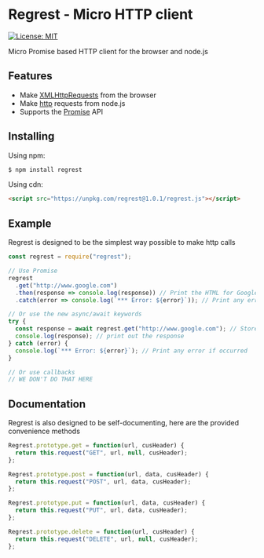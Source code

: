 # Regrest - Micro HTTP client

[![License: MIT](https://img.shields.io/badge/License-MIT-blue.svg)](https://opensource.org/licenses/MIT)

Micro Promise based HTTP client for the browser and node.js

## Features

- Make [XMLHttpRequests](https://developer.mozilla.org/en-US/docs/Web/API/XMLHttpRequest) from the browser
- Make [http](http://nodejs.org/api/http.html) requests from node.js
- Supports the [Promise](https://developer.mozilla.org/en-US/docs/Web/JavaScript/Reference/Global_Objects/Promise) API

## Installing

Using npm:

```bash
$ npm install regrest
```

Using cdn:

```html
<script src="https://unpkg.com/regrest@1.0.1/regrest.js"></script>
```

## Example

Regrest is designed to be the simplest way possible to make http calls

```js
const regrest = require("regrest");

// Use Promise
regrest
  .get("http://www.google.com")
  .then(response => console.log(response)) // Print the HTML for Google homepage
  .catch(error => console.log(`*** Error: ${error}`)); // Print any error if occurred

// Or use the new async/await keywords
try {
  const response = await regrest.get("http://www.google.com"); // Store the response in a variable
  console.log(response); // print out the response
} catch (error) {
  console.log(`*** Error: ${error}`); // Print any error if occurred
}

// Or use callbacks
// WE DON'T DO THAT HERE
```

## Documentation

Regrest is also designed to be self-documenting, here are the provided convenience methods

```js
Regrest.prototype.get = function(url, cusHeader) {
  return this.request("GET", url, null, cusHeader);
};

Regrest.prototype.post = function(url, data, cusHeader) {
  return this.request("POST", url, data, cusHeader);
};

Regrest.prototype.put = function(url, data, cusHeader) {
  return this.request("PUT", url, data, cusHeader);
};

Regrest.prototype.delete = function(url, cusHeader) {
  return this.request("DELETE", url, null, cusHeader);
};
```

